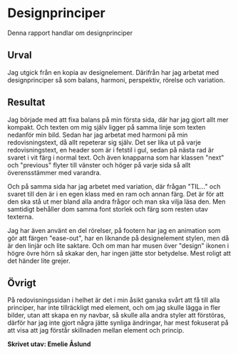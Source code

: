 Designprinciper
=======================

Denna rapport handlar om designprinciper

Urval
-----------------------
Jag utgick från en kopia av designelement. Därifrån har jag arbetat med designprinciper så som balans, harmoni, perspektiv, rörelse och variation.

Resultat
-----------------------
Jag började med att fixa balans på min första sida, där har jag gjort allt mer kompakt. Och texten om mig själv ligger på samma linje som texten nedanför min bild. Sedan har jag arbetat med harmoni på min redovisningstext, då allt repeterar sig själv. Det ser lika ut på varje redovisningstext, en header som är i fetstil i gul, sedan på nästa rad är svaret i vit färg i normal text. Och även knapparna som har klassen "next" och "previous" flyter till vänster och höger på varje sida så allt överensstämmer med varandra.

Och på samma sida har jag arbetet med variation, där frågan "TIL..." och svaret till den är i en egen klass med en ram och annan färg. Det är för att den ska stå ut mer bland alla andra frågor och man ska vilja läsa den. Men samtidigt behåller dom samma font storlek och färg som resten utav texterna.

Jag har även använt en del rörelser, på footern har jag en animation som gör att färgen "ease-out", har en liknande på designelement stylen, men då är den linjär och lite saktare. Och om man har musen över "design" ikonen i högre övre hörn så skakar den, har ingen jätte stor betydelse. Mest roligt att det händer lite grejer.

Övrigt
-----------------------
På redovisningssidan i helhet är det i min åsikt ganska svårt att få till alla principer, har inte tillräckligt med element, och om jag skulle lägga in fler bilder, utan att skapa en ny navbar, så skulle alla andra styler att förstöras, därför har jag inte gjort några jätte synliga ändringar, har mest fokuserat på att visa att jag förstår skillnaden mellan element och princip.

<b>Skrivet utav: Emelie Åslund</b>

